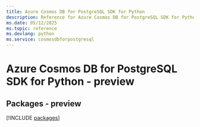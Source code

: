 ```yaml
---
title: Azure Cosmos DB for PostgreSQL SDK for Python
description: Reference for Azure Cosmos DB for PostgreSQL SDK for Python
ms.date: 05/12/2025
ms.topic: reference
ms.devlang: python
ms.service: cosmosdbforpostgresql
---
```

# Azure Cosmos DB for PostgreSQL SDK for Python - preview
## Packages - preview
[!INCLUDE [packages](cosmos-db-for-postgresql-index.md)]